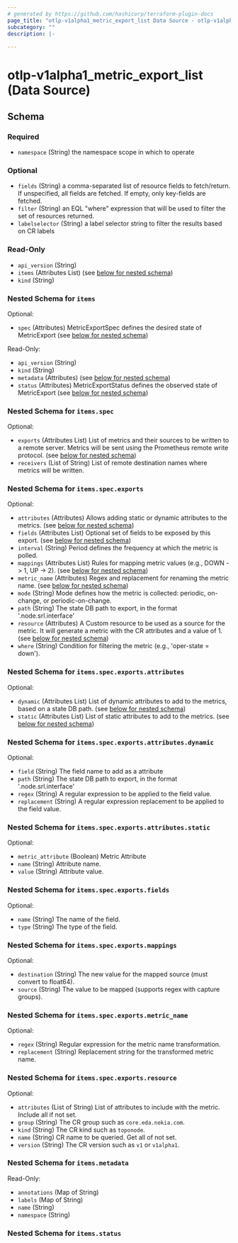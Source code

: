 ```yaml
---
# generated by https://github.com/hashicorp/terraform-plugin-docs
page_title: "otlp-v1alpha1_metric_export_list Data Source - otlp-v1alpha1"
subcategory: ""
description: |-
  
---
```


# otlp-v1alpha1_metric_export_list (Data Source)





<!-- schema generated by tfplugindocs -->
## Schema

### Required

- `namespace` (String) the namespace scope in which to operate

### Optional

- `fields` (String) a comma-separated list of resource fields to fetch/return.  If unspecified, all fields are fetched.  If empty, only key-fields are fetched.
- `filter` (String) an EQL "where" expression that will be used to filter the set of resources returned.
- `labelselector` (String) a label selector string to filter the results based on CR labels

### Read-Only

- `api_version` (String)
- `items` (Attributes List) (see [below for nested schema](#nestedatt--items))
- `kind` (String)

<a id="nestedatt--items"></a>
### Nested Schema for `items`

Optional:

- `spec` (Attributes) MetricExportSpec defines the desired state of MetricExport (see [below for nested schema](#nestedatt--items--spec))

Read-Only:

- `api_version` (String)
- `kind` (String)
- `metadata` (Attributes) (see [below for nested schema](#nestedatt--items--metadata))
- `status` (Attributes) MetricExportStatus defines the observed state of MetricExport (see [below for nested schema](#nestedatt--items--status))

<a id="nestedatt--items--spec"></a>
### Nested Schema for `items.spec`

Optional:

- `exports` (Attributes List) List of metrics and their sources to be written to a remote server.
Metrics will be sent using the Prometheus remote write protocol. (see [below for nested schema](#nestedatt--items--spec--exports))
- `receivers` (List of String) List of remote destination names where metrics will be written.

<a id="nestedatt--items--spec--exports"></a>
### Nested Schema for `items.spec.exports`

Optional:

- `attributes` (Attributes) Allows adding static or dynamic attributes to the metrics. (see [below for nested schema](#nestedatt--items--spec--exports--attributes))
- `fields` (Attributes List) Optional set of fields to be exposed by this export. (see [below for nested schema](#nestedatt--items--spec--exports--fields))
- `interval` (String) Period defines the frequency at which the metric is polled.
- `mappings` (Attributes List) Rules for mapping metric values (e.g., DOWN -> 1, UP -> 2). (see [below for nested schema](#nestedatt--items--spec--exports--mappings))
- `metric_name` (Attributes) Regex and replacement for renaming the metric name. (see [below for nested schema](#nestedatt--items--spec--exports--metric_name))
- `mode` (String) Mode defines how the metric is collected: periodic, on-change, or periodic-on-change.
- `path` (String) The state DB path to export, in the format '.node.srl.interface'
- `resource` (Attributes) A Custom resource to be used as a source for the metric.
It will generate a metric with the CR attributes and a value of 1. (see [below for nested schema](#nestedatt--items--spec--exports--resource))
- `where` (String) Condition for filtering the metric (e.g., 'oper-state = down').

<a id="nestedatt--items--spec--exports--attributes"></a>
### Nested Schema for `items.spec.exports.attributes`

Optional:

- `dynamic` (Attributes List) List of dynamic attributes to add to the metrics, based on a state DB path. (see [below for nested schema](#nestedatt--items--spec--exports--attributes--dynamic))
- `static` (Attributes List) List of static attributes to add to the metrics. (see [below for nested schema](#nestedatt--items--spec--exports--attributes--static))

<a id="nestedatt--items--spec--exports--attributes--dynamic"></a>
### Nested Schema for `items.spec.exports.attributes.dynamic`

Optional:

- `field` (String) The field name to add as a attribute
- `path` (String) The state DB path to export, in the format '.node.srl.interface'
- `regex` (String) A regular expression to be applied to the field value.
- `replacement` (String) A regular expression replacement to be applied to the field value.


<a id="nestedatt--items--spec--exports--attributes--static"></a>
### Nested Schema for `items.spec.exports.attributes.static`

Optional:

- `metric_attribute` (Boolean) Metric Attribute
- `name` (String) Attribute name.
- `value` (String) Attribute value.



<a id="nestedatt--items--spec--exports--fields"></a>
### Nested Schema for `items.spec.exports.fields`

Optional:

- `name` (String) The name of the field.
- `type` (String) The type of the field.


<a id="nestedatt--items--spec--exports--mappings"></a>
### Nested Schema for `items.spec.exports.mappings`

Optional:

- `destination` (String) The new value for the mapped source (must convert to float64).
- `source` (String) The value to be mapped (supports regex with capture groups).


<a id="nestedatt--items--spec--exports--metric_name"></a>
### Nested Schema for `items.spec.exports.metric_name`

Optional:

- `regex` (String) Regular expression for the metric name transformation.
- `replacement` (String) Replacement string for the transformed metric name.


<a id="nestedatt--items--spec--exports--resource"></a>
### Nested Schema for `items.spec.exports.resource`

Optional:

- `attributes` (List of String) List of attributes to include with the metric.
Include all if not set.
- `group` (String) The CR group such as `core.eda.nokia.com`.
- `kind` (String) The CR kind such as `toponode`.
- `name` (String) CR name to be queried.
Get all of not set.
- `version` (String) The CR version such as `v1` or `v1alpha1`.




<a id="nestedatt--items--metadata"></a>
### Nested Schema for `items.metadata`

Read-Only:

- `annotations` (Map of String)
- `labels` (Map of String)
- `name` (String)
- `namespace` (String)


<a id="nestedatt--items--status"></a>
### Nested Schema for `items.status`
